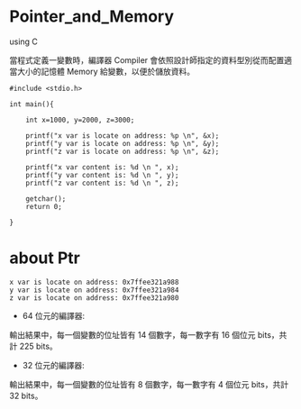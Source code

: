 # Pointer_and_Memory
using C

當程式定義一變數時，編譯器 Compiler 會依照設計師指定的資料型別從而配置適當大小的記憶體 Memory 給變數，以便於儲放資料。

    #include <stdio.h>

    int main(){

        int x=1000, y=2000, z=3000;

        printf("x var is locate on address: %p \n", &x);
        printf("y var is locate on address: %p \n", &y);
        printf("z var is locate on address: %p \n", &z);

        printf("x var content is: %d \n ", x);
        printf("y var content is: %d \n ", y);
        printf("z var content is: %d \n ", z);

        getchar();
        return 0;

    }
    
# about Ptr

    x var is locate on address: 0x7ffee321a988 
    y var is locate on address: 0x7ffee321a984 
    z var is locate on address: 0x7ffee321a980
    

* 64 位元的編譯器:

輸出結果中，每一個變數的位址皆有 14 個數字，每一數字有 16 個位元 bits，共計 225 bits。

* 32 位元的編譯器:

輸出結果中，每一個變數的位址皆有 8 個數字，每一數字有 4 個位元 bits，共計 32 bits。


